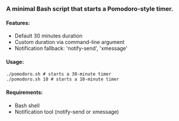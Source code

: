 ### A minimal Bash script that starts a Pomodoro-style timer.
#### Features: <br>
<ul>
<li>Default 30 minutes duration</li>
<li>Custom duration via command-line argument</li>
<li>Notification fallback: 'notify-send', 'xmessage'</li>
</ul>

#### Usage:
<code>./pomodoro.sh       # starts a 30-minute timer</code><br>
<code>./pomodoro.sh 10    # starts a 10-minute timer</code>

#### Requirements:
<ul>
<li>Bash shell</li>
<li>Notification tool (notify-send or xmessage)</li>
</ul>
